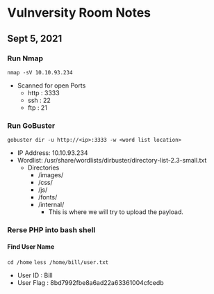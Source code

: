 # Vulnversity Room Notes
## Sept 5, 2021


### Run Nmap
`nmap -sV 10.10.93.234`
* Scanned for open Ports
    + http : 3333
    + ssh : 22
    + ftp : 21

### Run GoBuster
`gobuster dir -u http://<ip>:3333 -w <word list location>`
* IP Address: 10.10.93.234
* Wordlist: /usr/share/wordlists/dirbuster/directory-list-2.3-small.txt
    - Directories
        + /images/
        + /css/
        + /js/
        + /fonts/
        + /internal/
            * This is where we will try to upload the payload.

### Rerse PHP into bash shell
#### Find User Name
`cd /home`
`less /home/bill/user.txt`
* User ID : Bill
* User Flag : 8bd7992fbe8a6ad22a63361004cfcedb
